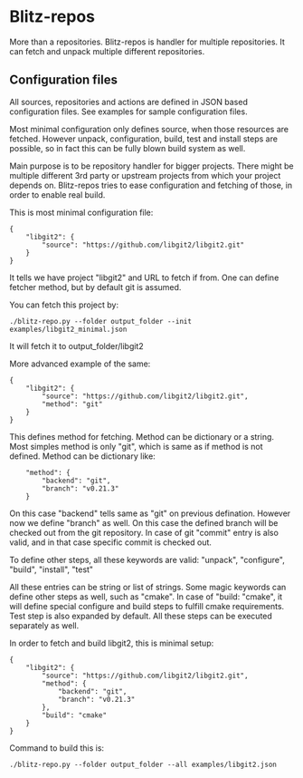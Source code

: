 # Blitz-repos

More than a repositories. Blitz-repos is handler for multiple repositories.
It can fetch and unpack multiple different repositories.


## Configuration files

All sources, repositories and actions are defined in JSON based configuration files.
See examples for sample configuration files.

Most minimal configuration only defines source, when those resources are fetched.
However unpack, configuration, build, test and install steps are possible,
so in fact this can be fully blown build system as well.

Main purpose is to be repository handler for bigger projects.
There might be multiple different 3rd party or upstream projects from which your
project depends on. Blitz-repos tries to ease configuration and fetching of those,
in order to enable real build.

This is most minimal configuration file:

    {
        "libgit2": {
            "source": "https://github.com/libgit2/libgit2.git"
        }
    }

It tells we have project "libgit2" and URL to fetch if from.
One can define fetcher method, but by default git is assumed.

You can fetch this project by:

    ./blitz-repo.py --folder output_folder --init examples/libgit2_minimal.json

It will fetch it to output_folder/libgit2

More advanced example of the same:

    {
        "libgit2": {
            "source": "https://github.com/libgit2/libgit2.git",
            "method": "git"
        }
    }

This defines method for fetching. Method can be dictionary or a string.
Most simples method is only "git", which is same as if method is not defined.
Method can be dictionary like:

        "method": {
            "backend": "git",
            "branch": "v0.21.3"
        }

On this case "backend" tells same as "git" on previous defination.
However now we define "branch" as well.
On this case the defined branch will be checked out from the git repository.
In case of git "commit" entry is also valid, and in that case specific commit is checked out.

To define other steps, all these keywords are valid:
"unpack", "configure", "build", "install", "test"

All these entries can be string or list of strings.
Some magic keywords can define other steps as well, such as "cmake".
In case of "build: "cmake", it will define special configure and build steps
to fulfill cmake requirements. Test step is also expanded by default.
All these steps can be executed separately as well.

In order to fetch and build libgit2, this is minimal setup:

    {
        "libgit2": {
            "source": "https://github.com/libgit2/libgit2.git",
            "method": {
                "backend": "git",
                "branch": "v0.21.3"
            },
            "build": "cmake"
        }
    }

Command to build this is:

    ./blitz-repo.py --folder output_folder --all examples/libgit2.json
